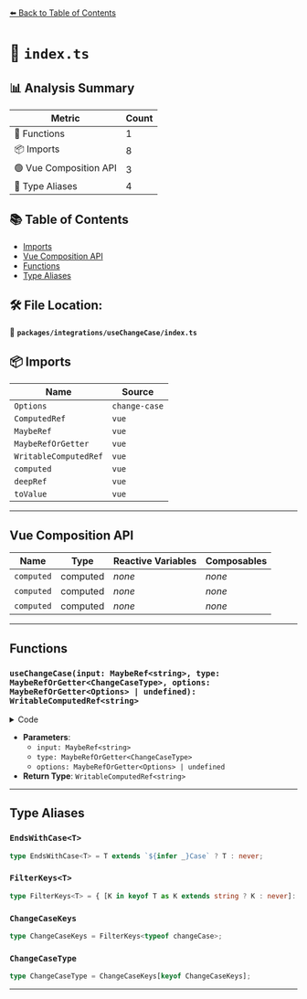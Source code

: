 [⬅️ Back to Table of Contents](../../../index.md)

# 📄 `index.ts`

## 📊 Analysis Summary

| Metric | Count |
|--------|-------|
| 🔧 Functions | 1 |
| 📦 Imports | 8 |
| 🟢 Vue Composition API | 3 |
| 📑 Type Aliases | 4 |

## 📚 Table of Contents

- [Imports](#imports)
- [Vue Composition API](#vue-composition-api)
- [Functions](#functions)
- [Type Aliases](#type-aliases)

## 🛠️ File Location:
📂 **`packages/integrations/useChangeCase/index.ts`**

## 📦 Imports

| Name | Source |
|------|--------|
| `Options` | `change-case` |
| `ComputedRef` | `vue` |
| `MaybeRef` | `vue` |
| `MaybeRefOrGetter` | `vue` |
| `WritableComputedRef` | `vue` |
| `computed` | `vue` |
| `deepRef` | `vue` |
| `toValue` | `vue` |


---

## Vue Composition API

| Name | Type | Reactive Variables | Composables |
|------|------|-------------------|-------------|
| `computed` | computed | *none* | *none* |
| `computed` | computed | *none* | *none* |
| `computed` | computed | *none* | *none* |


---

## Functions

### `useChangeCase(input: MaybeRef<string>, type: MaybeRefOrGetter<ChangeCaseType>, options: MaybeRefOrGetter<Options> | undefined): WritableComputedRef<string>`

<details><summary>Code</summary>

```ts
export function useChangeCase(input: MaybeRef<string>, type: MaybeRefOrGetter<ChangeCaseType>, options?: MaybeRefOrGetter<Options> | undefined): WritableComputedRef<string>
```
</details>

- **Parameters**:
  - `input: MaybeRef<string>`
  - `type: MaybeRefOrGetter<ChangeCaseType>`
  - `options: MaybeRefOrGetter<Options> | undefined`
- **Return Type**: `WritableComputedRef<string>`

---

## Type Aliases

### `EndsWithCase<T>`

```ts
type EndsWithCase<T> = T extends `${infer _}Case` ? T : never;
```

### `FilterKeys<T>`

```ts
type FilterKeys<T> = { [K in keyof T as K extends string ? K : never]: EndsWithCase<K> };
```

### `ChangeCaseKeys`

```ts
type ChangeCaseKeys = FilterKeys<typeof changeCase>;
```

### `ChangeCaseType`

```ts
type ChangeCaseType = ChangeCaseKeys[keyof ChangeCaseKeys];
```


---